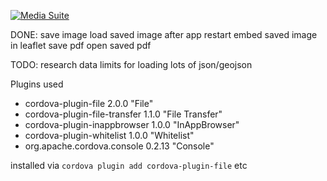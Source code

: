 [![Media Suite](http://mediasuite.co.nz/ms-badge.png)](http://mediasuite.co.nz)

DONE:
save image
load saved image after app restart
embed saved image in leaflet
save pdf
open saved pdf

TODO:
research data limits for loading lots of json/geojson


Plugins used

- cordova-plugin-file 2.0.0 "File"
- cordova-plugin-file-transfer 1.1.0 "File Transfer"
- cordova-plugin-inappbrowser 1.0.0 "InAppBrowser"
- cordova-plugin-whitelist 1.0.0 "Whitelist"
- org.apache.cordova.console 0.2.13 "Console"

installed via `cordova plugin add cordova-plugin-file` etc
